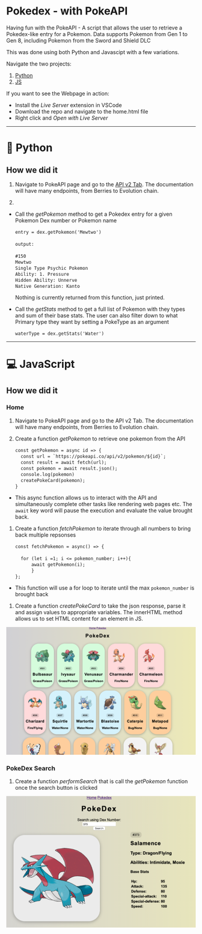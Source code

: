 Pokedex - with PokeAPI
===

Having fun with the PokeAPI - A script that allows the user to retrieve a Pokedex-like entry for a Pokemon. 
Data supports Pokemon from Gen 1 to Gen 8, including Pokemon from the Sword and Shield DLC

This was done using both Python and Javascipt with a few variations.

Navigate the two projects:

1. [Python](/Python/)
1. [JS](/Website/)

If you want to see the Webpage in action:
* Install the *Live Server* extension in VSCode
* Download the repo and navigate to the home.html file
* Right click and *Open with Live Server*

___
# 🐍 Python

## How we did it 

1. Navigate to PokeAPI page and go to the [API v2 Tab](https://pokeapi.co). 
The documentation will have many endpoints, from Berries to Evolution chain. 

2. 
  * Call the *getPokemon* method to get a Pokedex entry for a given Pokemon Dex number or Pokemon name

    ```
    entry = dex.getPokemon('Mewtwo')

    output: 
    
    #150
    Mewtwo
    Single Type Psychic Pokemon
    Ability: 1. Pressure
    Hidden Ability: Unnerve
    Native Generation: Kanto
    ```
    
    Nothing is currently returned from this function, just printed.

  * Call the *getStats* method to get a full list of Pokemon with they types and sum of their base stats. The user can also filter down to what Primary type they want by setting a PokeType as an argument

    ```
    waterType = dex.getStats('Water')
    ```

___


# 💻 JavaScript

## How we did it

### Home

1. Navigate to PokeAPI page and go to the API v2 Tab. The documentation will have many endpoints, from Berries to Evolution chain.

1. Create a function *getPokemon* to retrieve one pokemon from the API

    ```
    const getPokemon = async id => {
      const url = `https://pokeapi.co/api/v2/pokemon/${id}`;
      const result = await fetch(url);
      const pokemon = await result.json();
      console.log(pokemon)
      createPokeCard(pokemon);
    }

    ```

  * This async function allows us to interact with the API and simultaneously complete other tasks like rendering web pages etc. The `await` key word will pause the execution and evaluate the value brought back. 

1. Create a function *fetchPokemon* to iterate through all numbers to bring back multiple repsonses

    ```
    const fetchPokemon = async() => {
  
      for (let i =1; i <= pokemon_number; i++){
          await getPokemon(i);
          }
    };
    ```
  * This function will use a for loop to iterate until the max `pokemon_number` is brought back

1. Create a function *createPokeCard* to take the json response, parse it and assign values to appropriate variables. The innerHTML method allows us to set HTML content for an element in JS. 

![home screen](/imgs/home.png)

### PokeDex Search

1. Create a function *performSearch* that is call the *getPokemon* function once the search button is clicked

![search](/imgs/373.png)